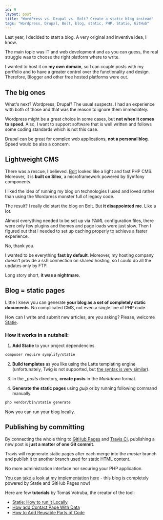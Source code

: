 ```yaml
---
id: 9
layout: post
title: "WordPress vs. Drupal vs. Bolt? Create a static blog instead"
tags: "Wordpress, Drupal, Bolt, blog, static, PHP, Statie, GitHub"
---
```


Last year, I decided to start a blog. A very original and inventive idea, I know.
 
The main topic was IT and web development and as you can guess, the real struggle was to choose the right platform where to write.
 
I wanted to host it on **my own domain**, so I can couple posts with my portfolio and to have a greater control over the functionality and design. Therefore, Blogger and other free hosted platforms were out.

## The big ones

What's next? Wordpress, Drupal? The usual suspects. I had an experience with both of those and that was the reason to ignore them immediately.

Wordpress might be a great choice in some cases, but **not when it comes to speed**. Also, I want to support software that is well written and follows some coding standards which is not this case.

Drupal can be great for complex web applications, **not a personal blog**. Speed would be also a concern.

## Lightweight CMS

There was a rescue, I believed. [Bolt](https://bolt.cm/) looked like a light and fast PHP CMS. Moreover, it is **built on Silex**, a microframework powered by Symfony components.

I liked the idea of running my blog on technologies I used and loved rather than using the Wordpress monster full of legacy code.

The result? I really did start the blog on Bolt. But **it disappointed me**. Like a lot.

Almost everything needed to be set up via _YAML_ configuration files, there were only few plugins and themes and page loads were just slow. Then I figured out that I needed to set up caching properly to achieve a faster experience.

No, thank you.

I wanted to be everything **fast by default**. Moreover, my hosting company doesn't provide a ssh connection on shared hosting, so I could do all the updates only by FTP.

Long story short, **it was a nightmare**.

## Blog = static pages
Little I knew you can generate **your blog as a set of completely static documents**. No complicated CMS, not even a single line of PHP code.

How can I write and submit new articles, are you asking? Please, welcome [Statie](https://github.com/Symplify/Statie).

### How it works in a nutshell:
1. **Add Statie** to your project dependencies.
```bash
composer require symplify/statie
```

2. **Build templates** as you like using the Latte templating engine (unfortunately, Twig is not supported, but [the syntax is very similar](https://latte.nette.org/en/macros)).

3. In the *_posts* directory, **create posts** in the _Markdown_ format.

4. **Generate the static pages** using *gulp* or by running following command manually.
```bash
php vendor/bin/statie generate
```

Now you can run your blog locally.

## Publishing by committing
By connecting the whole thing to [GitHub Pages](https://pages.github.com/) and [Travis CI](https://travis-ci.org), publishing a new post is **just a matter of one Git commit**.

Travis will regenerate static pages after each merge into the _master_ branch and publish it to another branch used for static HTML content.

No more administration interface nor securing your PHP application.
 
[You can take a look at my implementation here](https://github.com/ikvasnica/ikvasnica.com) - this blog is completely powered by Statie and GitHub Pages now! 
 
Here are few **tutorials** by Tomáš Votruba, the creator of the tool:
- [Statie: How to run it Locally](https://www.tomasvotruba.cz/blog/2017/02/20/statie-how-to-run-it-locally/)
- [How add Contact Page With Data](https://www.tomasvotruba.cz/blog/2017/03/06/statie-2-how-to-add-contact-page-with-data/)
- [How to Add Reusable Parts of Code](https://www.tomasvotruba.cz/blog/2017/03/09/statie-3-how-to-add-reusable-parts-of-code/)
